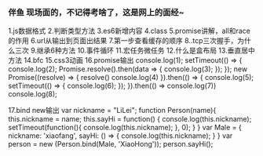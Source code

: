 ### 伴鱼 现场面的，不记得考啥了，这是网上的面经~
1.js数据格式
2.判断类型方法
3.es6新增内容
4.class
5.promise讲解，all和race的作用
6.url从输出到页面出结果
7.第一步查看缓存的顺序
8..tcp三次握手，为什么三次
9.继承6种方法
10.事件循环
11.宏任务微任务
12.什么是盒布局
13.垂直居中方法
14.bfc
15.css3动画
16.promise输出
console.log(1);
setTimeout(() => {
  console.log(2);
  Promise.resolve().then(data => {
     console.log(3);
  });
});
new Promise((resolve) => {
  resolve()
  console.log(4)
}).then(() => {
  console.log(5);
  setTimeout(() => {
    console.log(6);
  });
}).then(() => console.log(7))
console.log(8);

17.bind new输出
var nickname = "LiLei";
function Person(name){
  this.nickname = name;
  this.sayHi = function() {
    console.log(this.nickname);
    setTimeout(function(){
      console.log(this.nickname);
    }, 0);
  }
}
var Male = {
  nickname: 'xiaofang',
  sayHi: () => {
    console.log(this.nickname);
  }
}
var person = new (Person.bind(Male, 'XiaoHong'));
person.sayHi();